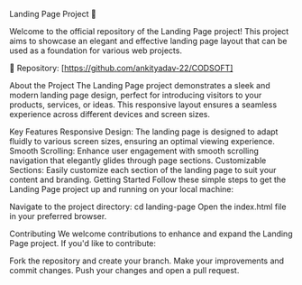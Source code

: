 Landing Page Project 🚀

Welcome to the official repository of the Landing Page project! This project aims to showcase an elegant and effective landing page layout that can be used as a foundation for various web projects.

📁 Repository: [https://github.com/ankityadav-22/CODSOFT]

About the Project
The Landing Page project demonstrates a sleek and modern landing page design, perfect for introducing visitors to your products, services, or ideas. This responsive layout ensures a seamless experience across different devices and screen sizes.

Key Features
Responsive Design: The landing page is designed to adapt fluidly to various screen sizes, ensuring an optimal viewing experience.
Smooth Scrolling: Enhance user engagement with smooth scrolling navigation that elegantly glides through page sections.
Customizable Sections: Easily customize each section of the landing page to suit your content and branding.
Getting Started
Follow these simple steps to get the Landing Page project up and running on your local machine:

Navigate to the project directory: cd landing-page
Open the index.html file in your preferred browser.


Contributing
We welcome contributions to enhance and expand the Landing Page project. If you'd like to contribute:

Fork the repository and create your branch.
Make your improvements and commit changes.
Push your changes and open a pull request.
